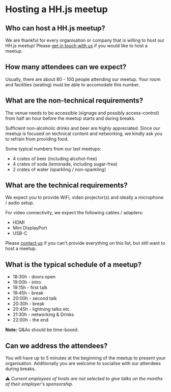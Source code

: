 # Hosting a HH.js meetup

## Who can host a HH.js meetup?

We are thankful for every organisation or company that is willing to host our HH.js meetup!
Please [get in touch with us](https://github.com/hamburg-js/proposals#contact) if you would like to host a meetup.

## How many attendees can we expect?

Usually, there are about 80 - 100 people attending our meetup.
Your room and facilities (seating) must be able to accomodate this number.

## What are the non-technical requirements?

The venue needs to be accessible (signage and possibly access-control) from half an hour before the meetup starts and during breaks.

Sufficient non-alcoholic drinks and beer are highly appreciated. Since our meetup is focused on technical content and networking, we kindly ask you to refrain from providing food.

Some typical numbers from our last meetups:

- 4 crates of beer (including alcohol-free)
- 4 crates of soda (lemonade, including sugar-free)
- 2 crates of water (sparkling / non-sparkling)

## What are the technical requirements?

We expect you to provide WiFi, video projector(s) and ideally a microphone / audio setup.

For video connectivity, we expect the following cables / adapters:

- HDMI
- Mini DisplayPort
- USB-C

Please [contact us](https://github.com/hamburg-js/proposals#contact) if you can't provide everything on this list, but still want to host a meetup.

## What is the typical schedule of a meetup?

- 18:30h - doors open
- 19:00h - intro
- 19:15h - first talk
- 19:45h - break
- 20:00h - second talk
- 20:30h - break
- 20:45h - lightning talks etc.
- 21:30h - networking & Drinks
- 22:00h - the end

**Note:** Q&As should be time-boxed.

## Can we address the attendees?

You will have up to 5 minutes at the beginning of the meetup to present your organisation. Additionally you are welcome to socialise with our attendees during breaks.

:warning: _Current employees of hosts are not selected to give talks on the months of their employer's sponsorship._
